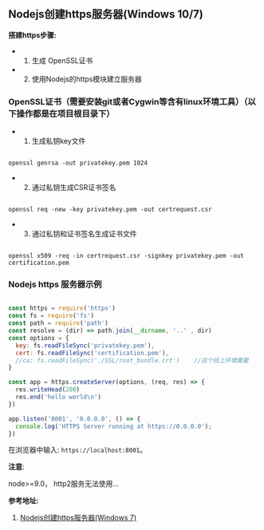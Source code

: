 ## Nodejs创建https服务器(Windows 10/7)

**搭建https步骤:**

- 1. 生成 OpenSSL证书
- 2. 使用Nodejs的https模块建立服务器

### OpenSSL证书（需要安装git或者Cygwin等含有linux环境工具）（以下操作都是在项目根目录下）

- 1. 生成私钥key文件

```shell

openssl genrsa -out privatekey.pem 1024

```

- 2. 通过私钥生成CSR证书签名

```shell

openssl req -new -key privatekey.pem -out certrequest.csr

```

- 3. 通过私钥和证书签名生成证书文件

```shell

openssl x509 -req -in certrequest.csr -signkey privatekey.pem -out certification.pem

```

### Nodejs https 服务器示例

```js

const https = require('https')
const fs = require('fs')
const path = require('path')
const resolve = (dir) => path.join(__dirname, '..' , dir)
const options = {
  key: fs.readFileSync('privatekey.pem'),
  cert: fs.readFileSync('certification.pem'),
  //ca: fs.readFileSync('./SSL/root_bundle.crt')    //这个线上环境需要
}

const app = https.createServer(options, (req, res) => {
  res.writeHead(200)
  res.end('hello world\n')
})

app.listen('8001', '0.0.0.0', () => {
  console.log('HTTPS Server running at https://0.0.0.0');
})

```

在浏览器中输入: `https://localhost:8001`。

**注意**:

node>=9.0， http2服务无法使用...

**参考地址:**
1. [Nodejs创建https服务器(Windows 7)](http://blog.csdn.net/foruok/article/details/52993948)
